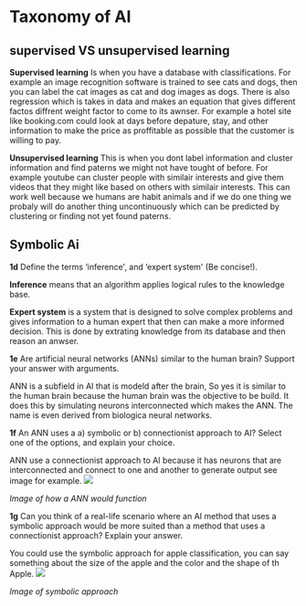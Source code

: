 # Taxonomy of AI

## supervised VS unsupervised learning

**Supervised learning** Is when you have a database with classifications. For example an image recognition software is trained to see cats and dogs, then you can label the cat images as cat and dog images as dogs. There is also regression which is takes in data and makes an equation that gives different factos diffrent weight factor to come to its awnser. For example a hotel site like booking.com could look at days before depature, stay, and other information to make the price as proffitable as possible that the customer is willing to pay.

**Unsupervised learning** This is when you dont label information and cluster information and find paterns we might not have tought of before. For example youtube can cluster people with similair interests and give them videos that they might like based on others with similair interests. This can work well because we humans are habit animals and if we do one thing we probaly will do another thing uncontinuously which can be predicted by clustering or finding not yet found paterns.

## Symbolic  Ai

**1d** Define the terms ‘inference', and ‘expert system' (Be concise!).

**Inference** means that an algorithm applies logical rules to the knowledge base.

**Expert system** is a system that is designed to solve complex problems and gives information to a human expert that then can make a more informed decision. This is done by extrating knowledge from its database and then reason an anwser.

**1e** Are artificial neural networks (ANNs) similar to the human brain? Support your answer with arguments.

ANN is a subfield in AI that is modeld after the brain, So yes it is similar to the human brain because the human brain was the objective to be build. It does this by simulating neurons interconnected which makes the ANN. The name is even derived from biologica neural networks.

**1f** An ANN uses a a) symbolic or b) connectionist approach to AI? Select one of the options, and explain your choice.

ANN use a connectionist approach to AI because it has neurons that are interconnected and connect to one and another to generate output see image for example.
<image src="images/catndog.jpg">

*Image of how a ANN would function*

**1g** Can you think of a real-life scenario where an AI method that uses a symbolic approach would be more suited than a method that uses a connectionist approach? Explain your answer.

You could use the symbolic approach for apple classification, you can say something about the size of the apple and the color and the shape of th Apple.
<image src="images/apple.png">

*Image of symbolic approach*